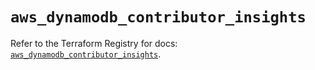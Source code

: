 # `aws_dynamodb_contributor_insights`

Refer to the Terraform Registry for docs: [`aws_dynamodb_contributor_insights`](https://registry.terraform.io/providers/hashicorp/aws/4.67.0/docs/resources/dynamodb_contributor_insights).
